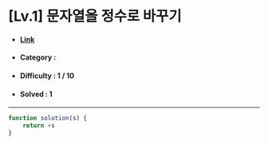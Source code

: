 # [Lv.1] 문자열을 정수로 바꾸기
* #### [Link](https://school.programmers.co.kr/learn/courses/30/lessons/12925)
* #### Category : 
* #### Difficulty : 1 / 10  
* #### Solved : 1

<hr />

```js
function solution(s) {
    return +s
}
```